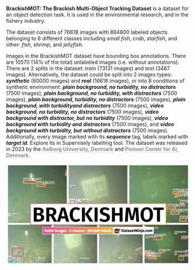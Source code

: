 **BrackishMOT: The Brackish Multi-Object Tracking Dataset** is a dataset for an object detection task. It is used in the environmental research, and in the fishery industry. 

The dataset consists of 76618 images with 894800 labeled objects belonging to 6 different classes including *small fish*, *crab*, *starfish*, and other: *fish*, *shrimp*, and *jellyfish*.

Images in the BrackishMOT dataset have bounding box annotations. There are 10570 (14% of the total) unlabeled images (i.e. without annotations). There are 2 splits in the dataset: *train* (73131 images) and *test* (3487 images). Alternatively, the dataset could be split into 2 images types: ***synthetic*** (60000 images) and ***real*** (16618 images), or into 8 conditions of synthetic environment: ***plain background, no turbidity, no distractors*** (7500 images), ***plain background, no turbidity, with distractors*** (7500 images), ***plain background, turbidity, no distractors*** (7500 images), ***plain background, with turbidityand distractors*** (7500 images), ***video background, no turbidity, no distractors*** (7500 images), ***video background with distractor, but no turbidity*** (7500 images), ***video background with turbidity and distractors*** (7500 images), and ***video background with turbidity, but without distractors*** (7500 images). Additionally, every image marked with its ***sequence*** tag, labels marked with ***target id***. Explore its in Supervisely labelling tool. The dataset was released in 2023 by the <span style="font-weight: 600; color: grey; border-bottom: 1px dashed #d3d3d3;">Aalborg University, Denmark</span> and <span style="font-weight: 600; color: grey; border-bottom: 1px dashed #d3d3d3;">Pioneer Center for AI, Denmark</span>.

<img src="https://github.com/dataset-ninja/brackish-mot/raw/main/visualizations/poster.png">
